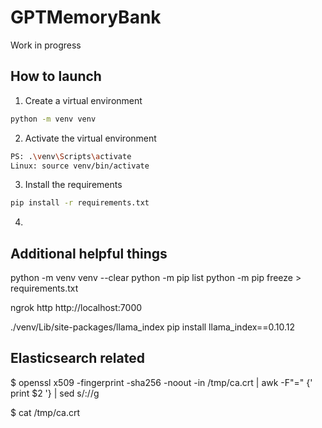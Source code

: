 # GPTMemoryBank

Work in progress

## How to launch

1. Create a virtual environment
```bash
python -m venv venv
```

2. Activate the virtual environment
```bash
PS: .\venv\Scripts\activate
Linux: source venv/bin/activate
```

3. Install the requirements
```bash
pip install -r requirements.txt
```

4. 

## Additional helpful things

python -m venv venv --clear
python -m pip list
python -m pip freeze > requirements.txt

ngrok http http://localhost:7000

./venv/Lib/site-packages/llama_index
pip install llama_index==0.10.12   

## Elasticsearch related

$ openssl x509 -fingerprint -sha256 -noout -in /tmp/ca.crt | awk -F"=" {' print $2 '} | sed s/://g

$ cat /tmp/ca.crt